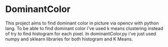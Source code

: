 # DominantColor
This project aims to find dominant color in picture via opencv with python lang. 
To be able to find dominant color i've used k means clustering instead of try to find histogram for each pixel.
In dominantColor.py i've just used numpy and sklearn libraries for both histogram and K Means.
